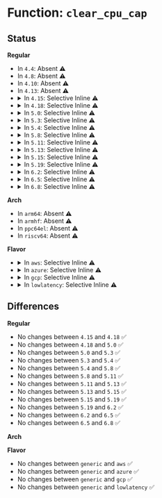 # Function: <code>clear_cpu_cap</code>

## Status
<b>Regular</b>
<ul>
<li>
In <code>4.4</code>: Absent ⚠️
</li>
<li>
In <code>4.8</code>: Absent ⚠️
</li>
<li>
In <code>4.10</code>: Absent ⚠️
</li>
<li>
In <code>4.13</code>: Absent ⚠️
</li>
<li>
<details>
<summary>In <code>4.15</code>: Selective Inline ⚠️</summary>

```c
void clear_cpu_cap(struct cpuinfo_x86 *c, unsigned int feature);
```

**Collision:** Unique Global

**Inline:** Selective

**Transformation:** False

**Instances:**

```
In arch/x86/kernel/cpu/cpuid-deps.c (ffffffff810421c2)
Location: arch/x86/kernel/cpu/cpuid-deps.c:113
Inline: True
Inline callers:
  - arch/x86/kernel/cpu/cpuid-deps.c:do_clear_cpu_cap
  - arch/x86/kernel/cpu/cpuid-deps.c:do_clear_cpu_cap
Direct callers:
  - arch/x86/kernel/alternative.c:alternatives_enable_smp
  - arch/x86/kernel/alternative.c:alternatives_enable_smp
  - arch/x86/kernel/cpu/common.c:filter_cpuid_features
  - arch/x86/kernel/cpu/rdrand.c:x86_init_rdrand
  - arch/x86/kernel/cpu/intel.c:init_intel
  - arch/x86/kernel/cpu/intel.c:init_intel
  - arch/x86/kernel/cpu/intel.c:init_intel
  - arch/x86/kernel/cpu/intel.c:init_intel
  - arch/x86/kernel/cpu/intel.c:init_intel
  - arch/x86/kernel/cpu/intel.c:early_init_intel
  - arch/x86/kernel/cpu/intel.c:early_init_intel
  - arch/x86/kernel/cpu/amd.c:init_amd
  - arch/x86/kernel/cpu/amd.c:init_amd
  - arch/x86/kernel/cpu/amd.c:init_amd
  - arch/x86/kernel/cpu/amd.c:early_init_amd
```
**Symbols:**

```
ffffffff810421f0-ffffffff81042200: clear_cpu_cap (STB_GLOBAL)
```
</details>
</li>
<li>
<details>
<summary>In <code>4.18</code>: Selective Inline ⚠️</summary>

```c
void clear_cpu_cap(struct cpuinfo_x86 *c, unsigned int feature);
```

**Collision:** Unique Global

**Inline:** Selective

**Transformation:** False

**Instances:**

```
In arch/x86/kernel/cpu/cpuid-deps.c (ffffffff810440a2)
Location: arch/x86/kernel/cpu/cpuid-deps.c:113
Inline: True
Inline callers:
  - arch/x86/kernel/cpu/cpuid-deps.c:do_clear_cpu_cap
  - arch/x86/kernel/cpu/cpuid-deps.c:do_clear_cpu_cap
Direct callers:
  - arch/x86/kernel/alternative.c:alternatives_enable_smp
  - arch/x86/kernel/alternative.c:alternatives_enable_smp
  - arch/x86/kernel/cpu/common.c:get_cpu_cap
  - arch/x86/kernel/cpu/common.c:filter_cpuid_features
  - arch/x86/kernel/cpu/rdrand.c:x86_init_rdrand
  - arch/x86/kernel/cpu/intel.c:init_intel
  - arch/x86/kernel/cpu/intel.c:init_intel
  - arch/x86/kernel/cpu/intel.c:init_intel
  - arch/x86/kernel/cpu/intel.c:init_intel
  - arch/x86/kernel/cpu/intel.c:init_intel
  - arch/x86/kernel/cpu/intel.c:early_init_intel
  - arch/x86/kernel/cpu/intel.c:early_init_intel
  - arch/x86/kernel/cpu/amd.c:init_amd
  - arch/x86/kernel/cpu/amd.c:init_amd
  - arch/x86/kernel/cpu/amd.c:init_amd
  - arch/x86/kernel/cpu/amd.c:early_init_amd
  - arch/x86/kernel/cpu/amd.c:early_init_amd
```
**Symbols:**

```
ffffffff810440d0-ffffffff810440e0: clear_cpu_cap (STB_GLOBAL)
```
</details>
</li>
<li>
<details>
<summary>In <code>5.0</code>: Selective Inline ⚠️</summary>

```c
void clear_cpu_cap(struct cpuinfo_x86 *c, unsigned int feature);
```

**Collision:** Unique Global

**Inline:** Selective

**Transformation:** False

**Instances:**

```
In arch/x86/kernel/cpu/cpuid-deps.c (ffffffff81045aa2)
Location: arch/x86/kernel/cpu/cpuid-deps.c:113
Inline: True
Inline callers:
  - arch/x86/kernel/cpu/cpuid-deps.c:do_clear_cpu_cap
  - arch/x86/kernel/cpu/cpuid-deps.c:do_clear_cpu_cap
Direct callers:
  - arch/x86/kernel/alternative.c:alternatives_enable_smp
  - arch/x86/kernel/alternative.c:alternatives_enable_smp
  - arch/x86/kernel/cpu/common.c:get_cpu_cap
  - arch/x86/kernel/cpu/common.c:filter_cpuid_features
  - arch/x86/kernel/cpu/rdrand.c:x86_init_rdrand
  - arch/x86/kernel/cpu/intel.c:init_intel
  - arch/x86/kernel/cpu/intel.c:init_intel
  - arch/x86/kernel/cpu/intel.c:init_intel
  - arch/x86/kernel/cpu/intel.c:init_intel
  - arch/x86/kernel/cpu/intel.c:init_intel
  - arch/x86/kernel/cpu/intel.c:init_intel
  - arch/x86/kernel/cpu/intel.c:early_init_intel
  - arch/x86/kernel/cpu/intel.c:early_init_intel
  - arch/x86/kernel/cpu/amd.c:init_amd
  - arch/x86/kernel/cpu/amd.c:init_amd
  - arch/x86/kernel/cpu/amd.c:init_amd
  - arch/x86/kernel/cpu/amd.c:early_init_amd
  - arch/x86/kernel/cpu/amd.c:early_init_amd
  - arch/x86/kernel/cpu/hygon.c:init_hygon
```
**Symbols:**

```
ffffffff81045ad0-ffffffff81045ae0: clear_cpu_cap (STB_GLOBAL)
```
</details>
</li>
<li>
<details>
<summary>In <code>5.3</code>: Selective Inline ⚠️</summary>

```c
void clear_cpu_cap(struct cpuinfo_x86 *c, unsigned int feature);
```

**Collision:** Unique Global

**Inline:** Selective

**Transformation:** False

**Instances:**

```
In arch/x86/kernel/cpu/cpuid-deps.c (ffffffff810482bf)
Location: arch/x86/kernel/cpu/cpuid-deps.c:122
Inline: True
Inline callers:
  - arch/x86/kernel/cpu/cpuid-deps.c:do_clear_cpu_cap
  - arch/x86/kernel/cpu/cpuid-deps.c:do_clear_cpu_cap
Direct callers:
  - arch/x86/kernel/alternative.c:alternatives_enable_smp
  - arch/x86/kernel/alternative.c:alternatives_enable_smp
  - arch/x86/kernel/cpu/common.c:get_cpu_cap
  - arch/x86/kernel/cpu/common.c:filter_cpuid_features
  - arch/x86/kernel/cpu/rdrand.c:x86_init_rdrand
  - arch/x86/kernel/cpu/intel.c:init_intel
  - arch/x86/kernel/cpu/intel.c:init_intel
  - arch/x86/kernel/cpu/intel.c:init_intel
  - arch/x86/kernel/cpu/intel.c:init_intel
  - arch/x86/kernel/cpu/intel.c:init_intel
  - arch/x86/kernel/cpu/intel.c:init_intel
  - arch/x86/kernel/cpu/intel.c:early_init_intel
  - arch/x86/kernel/cpu/intel.c:early_init_intel
  - arch/x86/kernel/cpu/amd.c:init_amd
  - arch/x86/kernel/cpu/amd.c:init_amd
  - arch/x86/kernel/cpu/amd.c:init_amd
  - arch/x86/kernel/cpu/amd.c:early_init_amd
  - arch/x86/kernel/cpu/amd.c:early_init_amd
  - arch/x86/kernel/cpu/hygon.c:init_hygon
```
**Symbols:**

```
ffffffff810482e0-ffffffff810482f0: clear_cpu_cap (STB_GLOBAL)
```
</details>
</li>
<li>
<details>
<summary>In <code>5.4</code>: Selective Inline ⚠️</summary>

```c
void clear_cpu_cap(struct cpuinfo_x86 *c, unsigned int feature);
```

**Collision:** Unique Global

**Inline:** Selective

**Transformation:** False

**Instances:**

```
In arch/x86/kernel/cpu/cpuid-deps.c (ffffffff81048b6f)
Location: arch/x86/kernel/cpu/cpuid-deps.c:123
Inline: True
Inline callers:
  - arch/x86/kernel/cpu/cpuid-deps.c:do_clear_cpu_cap
  - arch/x86/kernel/cpu/cpuid-deps.c:do_clear_cpu_cap
Direct callers:
  - arch/x86/kernel/alternative.c:alternatives_enable_smp
  - arch/x86/kernel/alternative.c:alternatives_enable_smp
  - arch/x86/kernel/cpu/common.c:get_cpu_cap
  - arch/x86/kernel/cpu/common.c:filter_cpuid_features
  - arch/x86/kernel/cpu/rdrand.c:x86_init_rdrand
  - arch/x86/kernel/cpu/intel.c:init_intel
  - arch/x86/kernel/cpu/intel.c:init_intel
  - arch/x86/kernel/cpu/intel.c:init_intel
  - arch/x86/kernel/cpu/intel.c:init_intel
  - arch/x86/kernel/cpu/intel.c:init_intel
  - arch/x86/kernel/cpu/intel.c:init_intel
  - arch/x86/kernel/cpu/intel.c:early_init_intel
  - arch/x86/kernel/cpu/intel.c:early_init_intel
  - arch/x86/kernel/cpu/amd.c:init_amd
  - arch/x86/kernel/cpu/amd.c:init_amd
  - arch/x86/kernel/cpu/amd.c:init_amd
  - arch/x86/kernel/cpu/hygon.c:init_hygon
```
**Symbols:**

```
ffffffff81048ba0-ffffffff81048bb0: clear_cpu_cap (STB_GLOBAL)
```
</details>
</li>
<li>
<details>
<summary>In <code>5.8</code>: Selective Inline ⚠️</summary>

```c
void clear_cpu_cap(struct cpuinfo_x86 *c, unsigned int feature);
```

**Collision:** Unique Global

**Inline:** Selective

**Transformation:** False

**Instances:**

```
In arch/x86/kernel/cpu/cpuid-deps.c (ffffffff8104cc96)
Location: arch/x86/kernel/cpu/cpuid-deps.c:123
Inline: True
Inline callers:
  - arch/x86/kernel/cpu/cpuid-deps.c:do_clear_cpu_cap
  - arch/x86/kernel/cpu/cpuid-deps.c:do_clear_cpu_cap
Direct callers:
  - arch/x86/kernel/alternative.c:alternatives_enable_smp
  - arch/x86/kernel/alternative.c:alternatives_enable_smp
  - arch/x86/kernel/cpu/common.c:init_speculation_control
  - arch/x86/kernel/cpu/common.c:filter_cpuid_features
  - arch/x86/kernel/cpu/rdrand.c:x86_init_rdrand
  - arch/x86/kernel/cpu/feat_ctl.c:init_ia32_feat_ctl
  - arch/x86/kernel/cpu/intel.c:early_init_intel
  - arch/x86/kernel/cpu/intel.c:early_init_intel
  - arch/x86/kernel/cpu/amd.c:init_amd
  - arch/x86/kernel/cpu/amd.c:init_amd
  - arch/x86/kernel/cpu/amd.c:init_amd_k8
  - arch/x86/kernel/cpu/amd.c:amd_detect_ppin
  - arch/x86/kernel/cpu/hygon.c:init_hygon
```
**Symbols:**

```
ffffffff8104ccc0-ffffffff8104ccd0: clear_cpu_cap (STB_GLOBAL)
```
</details>
</li>
<li>
<details>
<summary>In <code>5.11</code>: Selective Inline ⚠️</summary>

```c
void clear_cpu_cap(struct cpuinfo_x86 *c, unsigned int feature);
```

**Collision:** Unique Global

**Inline:** Selective

**Transformation:** False

**Instances:**

```
In arch/x86/kernel/cpu/cpuid-deps.c (ffffffff8104c0f6)
Location: arch/x86/kernel/cpu/cpuid-deps.c:126
Inline: True
Inline callers:
  - arch/x86/kernel/cpu/cpuid-deps.c:do_clear_cpu_cap
  - arch/x86/kernel/cpu/cpuid-deps.c:do_clear_cpu_cap
Direct callers:
  - arch/x86/events/intel/lbr.c:intel_pmu_arch_lbr_init
  - arch/x86/kernel/alternative.c:alternatives_enable_smp
  - arch/x86/kernel/alternative.c:alternatives_enable_smp
  - arch/x86/kernel/cpu/common.c:init_speculation_control
  - arch/x86/kernel/cpu/common.c:filter_cpuid_features
  - arch/x86/kernel/cpu/rdrand.c:x86_init_rdrand
  - arch/x86/kernel/cpu/feat_ctl.c:init_ia32_feat_ctl
  - arch/x86/kernel/cpu/feat_ctl.c:init_ia32_feat_ctl
  - arch/x86/kernel/cpu/intel.c:early_init_intel
  - arch/x86/kernel/cpu/intel.c:early_init_intel
  - arch/x86/kernel/cpu/amd.c:init_amd
  - arch/x86/kernel/cpu/amd.c:init_amd
  - arch/x86/kernel/cpu/amd.c:init_amd_k8
  - arch/x86/kernel/cpu/amd.c:amd_detect_ppin
  - arch/x86/kernel/cpu/hygon.c:init_hygon
```
**Symbols:**

```
ffffffff8104c120-ffffffff8104c130: clear_cpu_cap (STB_GLOBAL)
```
</details>
</li>
<li>
<details>
<summary>In <code>5.13</code>: Selective Inline ⚠️</summary>

```c
void clear_cpu_cap(struct cpuinfo_x86 *c, unsigned int feature);
```

**Collision:** Unique Global

**Inline:** Selective

**Transformation:** False

**Instances:**

```
In arch/x86/kernel/cpu/cpuid-deps.c (ffffffff8104dc36)
Location: arch/x86/kernel/cpu/cpuid-deps.c:129
Inline: True
Inline callers:
  - arch/x86/kernel/cpu/cpuid-deps.c:do_clear_cpu_cap
  - arch/x86/kernel/cpu/cpuid-deps.c:do_clear_cpu_cap
Direct callers:
  - arch/x86/events/intel/lbr.c:intel_pmu_arch_lbr_init
  - arch/x86/kernel/alternative.c:alternatives_enable_smp
  - arch/x86/kernel/alternative.c:alternatives_enable_smp
  - arch/x86/kernel/cpu/common.c:get_cpu_cap
  - arch/x86/kernel/cpu/common.c:filter_cpuid_features
  - arch/x86/kernel/cpu/rdrand.c:x86_init_rdrand
  - arch/x86/kernel/cpu/feat_ctl.c:init_ia32_feat_ctl
  - arch/x86/kernel/cpu/feat_ctl.c:init_ia32_feat_ctl
  - arch/x86/kernel/cpu/feat_ctl.c:init_ia32_feat_ctl
  - arch/x86/kernel/cpu/feat_ctl.c:init_ia32_feat_ctl
  - arch/x86/kernel/cpu/feat_ctl.c:init_ia32_feat_ctl
  - arch/x86/kernel/cpu/feat_ctl.c:init_ia32_feat_ctl
  - arch/x86/kernel/cpu/intel.c:early_init_intel
  - arch/x86/kernel/cpu/intel.c:early_init_intel
  - arch/x86/kernel/cpu/amd.c:init_amd
  - arch/x86/kernel/cpu/amd.c:init_amd
  - arch/x86/kernel/cpu/amd.c:init_amd
  - arch/x86/kernel/cpu/amd.c:init_amd_k8
  - arch/x86/kernel/cpu/hygon.c:init_hygon
```
**Symbols:**

```
ffffffff8104dc60-ffffffff8104dc70: clear_cpu_cap (STB_GLOBAL)
```
</details>
</li>
<li>
<details>
<summary>In <code>5.15</code>: Selective Inline ⚠️</summary>

```c
void clear_cpu_cap(struct cpuinfo_x86 *c, unsigned int feature);
```

**Collision:** Unique Global

**Inline:** Selective

**Transformation:** False

**Instances:**

```
In arch/x86/kernel/cpu/cpuid-deps.c (ffffffff81055406)
Location: arch/x86/kernel/cpu/cpuid-deps.c:129
Inline: True
Inline callers:
  - arch/x86/kernel/cpu/cpuid-deps.c:do_clear_cpu_cap
  - arch/x86/kernel/cpu/cpuid-deps.c:do_clear_cpu_cap
Direct callers:
  - arch/x86/events/intel/lbr.c:intel_pmu_arch_lbr_init
  - arch/x86/kernel/alternative.c:alternatives_enable_smp
  - arch/x86/kernel/alternative.c:alternatives_enable_smp
  - arch/x86/kernel/cpu/common.c:get_cpu_cap
  - arch/x86/kernel/cpu/common.c:filter_cpuid_features
  - arch/x86/kernel/cpu/rdrand.c:x86_init_rdrand
  - arch/x86/kernel/cpu/feat_ctl.c:init_ia32_feat_ctl
  - arch/x86/kernel/cpu/feat_ctl.c:init_ia32_feat_ctl
  - arch/x86/kernel/cpu/feat_ctl.c:init_ia32_feat_ctl
  - arch/x86/kernel/cpu/feat_ctl.c:init_ia32_feat_ctl
  - arch/x86/kernel/cpu/feat_ctl.c:init_ia32_feat_ctl
  - arch/x86/kernel/cpu/intel.c:early_init_intel
  - arch/x86/kernel/cpu/intel.c:early_init_intel
  - arch/x86/kernel/cpu/amd.c:init_amd
  - arch/x86/kernel/cpu/amd.c:init_amd
  - arch/x86/kernel/cpu/amd.c:init_amd
  - arch/x86/kernel/cpu/amd.c:init_amd_k8
  - arch/x86/kernel/cpu/hygon.c:init_hygon
```
**Symbols:**

```
ffffffff81055430-ffffffff81055440: clear_cpu_cap (STB_GLOBAL)
```
</details>
</li>
<li>
<details>
<summary>In <code>5.19</code>: Selective Inline ⚠️</summary>

```c
void clear_cpu_cap(struct cpuinfo_x86 *c, unsigned int feature);
```

**Collision:** Unique Global

**Inline:** Selective

**Transformation:** False

**Instances:**

```
In arch/x86/kernel/cpu/cpuid-deps.c (ffffffff81061349)
Location: arch/x86/kernel/cpu/cpuid-deps.c:132
Inline: True
Inline callers:
  - arch/x86/kernel/cpu/cpuid-deps.c:do_clear_cpu_cap
  - arch/x86/kernel/cpu/cpuid-deps.c:do_clear_cpu_cap
Direct callers:
  - arch/x86/events/intel/lbr.c:intel_pmu_arch_lbr_init
  - arch/x86/kernel/alternative.c:alternatives_enable_smp
  - arch/x86/kernel/alternative.c:alternatives_enable_smp
  - arch/x86/kernel/cpu/common.c:init_speculation_control
  - arch/x86/kernel/cpu/common.c:filter_cpuid_features
  - arch/x86/kernel/cpu/common.c:ppin_init
  - arch/x86/kernel/cpu/rdrand.c:x86_init_rdrand
  - arch/x86/kernel/cpu/feat_ctl.c:init_ia32_feat_ctl
  - arch/x86/kernel/cpu/feat_ctl.c:init_ia32_feat_ctl
  - arch/x86/kernel/cpu/feat_ctl.c:init_ia32_feat_ctl
  - arch/x86/kernel/cpu/feat_ctl.c:init_ia32_feat_ctl
  - arch/x86/kernel/cpu/feat_ctl.c:init_ia32_feat_ctl
  - arch/x86/kernel/cpu/feat_ctl.c:init_ia32_feat_ctl
  - arch/x86/kernel/cpu/intel.c:early_init_intel
  - arch/x86/kernel/cpu/intel.c:early_init_intel
  - arch/x86/kernel/cpu/amd.c:init_amd
  - arch/x86/kernel/cpu/amd.c:init_amd
  - arch/x86/kernel/cpu/amd.c:init_amd_k8
  - arch/x86/kernel/cpu/hygon.c:init_hygon
```
**Symbols:**

```
ffffffff81061370-ffffffff81061388: clear_cpu_cap (STB_GLOBAL)
```
</details>
</li>
<li>
<details>
<summary>In <code>6.2</code>: Selective Inline ⚠️</summary>

```c
void clear_cpu_cap(struct cpuinfo_x86 *c, unsigned int feature);
```

**Collision:** Unique Global

**Inline:** Selective

**Transformation:** False

**Instances:**

```
In arch/x86/kernel/cpu/cpuid-deps.c (ffffffff8106fcd9)
Location: arch/x86/kernel/cpu/cpuid-deps.c:133
Inline: True
Inline callers:
  - arch/x86/kernel/cpu/cpuid-deps.c:do_clear_cpu_cap
  - arch/x86/kernel/cpu/cpuid-deps.c:do_clear_cpu_cap
Direct callers:
  - arch/x86/kernel/alternative.c:alternatives_enable_smp
  - arch/x86/kernel/alternative.c:alternatives_enable_smp
  - arch/x86/kernel/cpu/common.c:init_speculation_control
  - arch/x86/kernel/cpu/common.c:filter_cpuid_features
  - arch/x86/kernel/cpu/common.c:ppin_init
  - arch/x86/kernel/cpu/rdrand.c:x86_init_rdrand
  - arch/x86/kernel/cpu/rdrand.c:x86_init_rdrand
  - arch/x86/kernel/cpu/feat_ctl.c:init_ia32_feat_ctl
  - arch/x86/kernel/cpu/feat_ctl.c:init_ia32_feat_ctl
  - arch/x86/kernel/cpu/feat_ctl.c:init_ia32_feat_ctl
  - arch/x86/kernel/cpu/feat_ctl.c:init_ia32_feat_ctl
  - arch/x86/kernel/cpu/feat_ctl.c:init_ia32_feat_ctl
  - arch/x86/kernel/cpu/intel.c:early_init_intel
  - arch/x86/kernel/cpu/intel.c:early_init_intel
  - arch/x86/kernel/cpu/amd.c:init_amd
  - arch/x86/kernel/cpu/amd.c:init_amd
  - arch/x86/kernel/cpu/amd.c:init_amd_k8
  - arch/x86/kernel/cpu/hygon.c:init_hygon
```
**Symbols:**

```
ffffffff8106fd10-ffffffff8106fd28: clear_cpu_cap (STB_GLOBAL)
```
</details>
</li>
<li>
<details>
<summary>In <code>6.5</code>: Selective Inline ⚠️</summary>

```c
void clear_cpu_cap(struct cpuinfo_x86 *c, unsigned int feature);
```

**Collision:** Unique Global

**Inline:** Selective

**Transformation:** False

**Instances:**

```
In arch/x86/kernel/cpu/cpuid-deps.c (ffffffff810718e5)
Location: arch/x86/kernel/cpu/cpuid-deps.c:135
Inline: True
Inline callers:
  - arch/x86/kernel/cpu/cpuid-deps.c:do_clear_cpu_cap
  - arch/x86/kernel/cpu/cpuid-deps.c:do_clear_cpu_cap
Direct callers:
  - arch/x86/kernel/alternative.c:alternatives_enable_smp
  - arch/x86/kernel/alternative.c:alternatives_enable_smp
  - arch/x86/kernel/cpu/common.c:init_speculation_control
  - arch/x86/kernel/cpu/common.c:filter_cpuid_features
  - arch/x86/kernel/cpu/common.c:ppin_init
  - arch/x86/kernel/cpu/rdrand.c:x86_init_rdrand
  - arch/x86/kernel/cpu/rdrand.c:x86_init_rdrand
  - arch/x86/kernel/cpu/feat_ctl.c:init_ia32_feat_ctl
  - arch/x86/kernel/cpu/feat_ctl.c:init_ia32_feat_ctl
  - arch/x86/kernel/cpu/feat_ctl.c:init_ia32_feat_ctl
  - arch/x86/kernel/cpu/feat_ctl.c:init_ia32_feat_ctl
  - arch/x86/kernel/cpu/feat_ctl.c:init_ia32_feat_ctl
  - arch/x86/kernel/cpu/intel.c:early_init_intel
  - arch/x86/kernel/cpu/intel.c:early_init_intel
  - arch/x86/kernel/cpu/amd.c:init_amd
  - arch/x86/kernel/cpu/amd.c:init_amd
  - arch/x86/kernel/cpu/amd.c:init_spectral_chicken
  - arch/x86/kernel/cpu/amd.c:init_amd_k8
  - arch/x86/kernel/cpu/hygon.c:init_hygon
```
**Symbols:**

```
ffffffff81071920-ffffffff81071938: clear_cpu_cap (STB_GLOBAL)
```
</details>
</li>
<li>
<details>
<summary>In <code>6.8</code>: Selective Inline ⚠️</summary>

```c
void clear_cpu_cap(struct cpuinfo_x86 *c, unsigned int feature);
```

**Collision:** Unique Global

**Inline:** Selective

**Transformation:** False

**Instances:**

```
In arch/x86/kernel/cpu/cpuid-deps.c (ffffffff81079105)
Location: arch/x86/kernel/cpu/cpuid-deps.c:136
Inline: True
Inline callers:
  - arch/x86/kernel/cpu/cpuid-deps.c:do_clear_cpu_cap
  - arch/x86/kernel/cpu/cpuid-deps.c:do_clear_cpu_cap
Direct callers:
  - arch/x86/kernel/alternative.c:alternatives_enable_smp
  - arch/x86/kernel/alternative.c:alternatives_enable_smp
  - arch/x86/kernel/cpu/common.c:init_speculation_control
  - arch/x86/kernel/cpu/common.c:filter_cpuid_features
  - arch/x86/kernel/cpu/common.c:ppin_init
  - arch/x86/kernel/cpu/rdrand.c:x86_init_rdrand
  - arch/x86/kernel/cpu/rdrand.c:x86_init_rdrand
  - arch/x86/kernel/cpu/feat_ctl.c:init_ia32_feat_ctl
  - arch/x86/kernel/cpu/feat_ctl.c:init_ia32_feat_ctl
  - arch/x86/kernel/cpu/feat_ctl.c:init_ia32_feat_ctl
  - arch/x86/kernel/cpu/feat_ctl.c:init_ia32_feat_ctl
  - arch/x86/kernel/cpu/feat_ctl.c:init_ia32_feat_ctl
  - arch/x86/kernel/cpu/intel.c:early_init_intel
  - arch/x86/kernel/cpu/intel.c:early_init_intel
  - arch/x86/kernel/cpu/amd.c:init_amd
  - arch/x86/kernel/cpu/amd.c:init_amd
  - arch/x86/kernel/cpu/amd.c:init_amd
  - arch/x86/kernel/cpu/amd.c:init_amd
  - arch/x86/kernel/cpu/amd.c:init_amd
  - arch/x86/kernel/cpu/amd.c:init_amd
  - arch/x86/kernel/cpu/amd.c:init_amd_k8
  - arch/x86/kernel/cpu/hygon.c:init_hygon
  - arch/x86/kernel/cpu/hygon.c:init_hygon
  - arch/x86/kernel/cpu/hygon.c:init_hygon
```
**Symbols:**

```
ffffffff81079140-ffffffff81079158: clear_cpu_cap (STB_GLOBAL)
```
</details>
</li>
</ul>
<b>Arch</b>
<ul>
<li>
In <code>arm64</code>: Absent ⚠️
</li>
<li>
In <code>armhf</code>: Absent ⚠️
</li>
<li>
In <code>ppc64el</code>: Absent ⚠️
</li>
<li>
In <code>riscv64</code>: Absent ⚠️
</li>
</ul>
<b>Flavor</b>
<ul>
<li>
<details>
<summary>In <code>aws</code>: Selective Inline ⚠️</summary>

```c
void clear_cpu_cap(struct cpuinfo_x86 *c, unsigned int feature);
```

**Collision:** Unique Global

**Inline:** Selective

**Transformation:** False

**Instances:**

```
In arch/x86/kernel/cpu/cpuid-deps.c (ffffffff81048cdf)
Location: arch/x86/kernel/cpu/cpuid-deps.c:123
Inline: True
Inline callers:
  - arch/x86/kernel/cpu/cpuid-deps.c:do_clear_cpu_cap
  - arch/x86/kernel/cpu/cpuid-deps.c:do_clear_cpu_cap
Direct callers:
  - arch/x86/kernel/alternative.c:alternatives_enable_smp
  - arch/x86/kernel/alternative.c:alternatives_enable_smp
  - arch/x86/kernel/cpu/common.c:get_cpu_cap
  - arch/x86/kernel/cpu/common.c:filter_cpuid_features
  - arch/x86/kernel/cpu/rdrand.c:x86_init_rdrand
  - arch/x86/kernel/cpu/intel.c:init_intel
  - arch/x86/kernel/cpu/intel.c:init_intel
  - arch/x86/kernel/cpu/intel.c:init_intel
  - arch/x86/kernel/cpu/intel.c:init_intel
  - arch/x86/kernel/cpu/intel.c:init_intel
  - arch/x86/kernel/cpu/intel.c:init_intel
  - arch/x86/kernel/cpu/intel.c:early_init_intel
  - arch/x86/kernel/cpu/intel.c:early_init_intel
  - arch/x86/kernel/cpu/amd.c:init_amd
  - arch/x86/kernel/cpu/amd.c:init_amd
  - arch/x86/kernel/cpu/amd.c:init_amd
  - arch/x86/kernel/cpu/hygon.c:init_hygon
```
**Symbols:**

```
ffffffff81048d10-ffffffff81048d20: clear_cpu_cap (STB_GLOBAL)
```
</details>
</li>
<li>
<details>
<summary>In <code>azure</code>: Selective Inline ⚠️</summary>

```c
void clear_cpu_cap(struct cpuinfo_x86 *c, unsigned int feature);
```

**Collision:** Unique Global

**Inline:** Selective

**Transformation:** False

**Instances:**

```
In arch/x86/kernel/cpu/cpuid-deps.c (ffffffff8103806f)
Location: arch/x86/kernel/cpu/cpuid-deps.c:123
Inline: True
Inline callers:
  - arch/x86/kernel/cpu/cpuid-deps.c:do_clear_cpu_cap
  - arch/x86/kernel/cpu/cpuid-deps.c:do_clear_cpu_cap
Direct callers:
  - arch/x86/kernel/alternative.c:alternatives_enable_smp
  - arch/x86/kernel/alternative.c:alternatives_enable_smp
  - arch/x86/kernel/cpu/common.c:get_cpu_cap
  - arch/x86/kernel/cpu/common.c:filter_cpuid_features
  - arch/x86/kernel/cpu/rdrand.c:x86_init_rdrand
  - arch/x86/kernel/cpu/intel.c:init_intel
  - arch/x86/kernel/cpu/intel.c:init_intel
  - arch/x86/kernel/cpu/intel.c:init_intel
  - arch/x86/kernel/cpu/intel.c:init_intel
  - arch/x86/kernel/cpu/intel.c:init_intel
  - arch/x86/kernel/cpu/intel.c:init_intel
  - arch/x86/kernel/cpu/intel.c:early_init_intel
  - arch/x86/kernel/cpu/intel.c:early_init_intel
  - arch/x86/kernel/cpu/amd.c:init_amd
  - arch/x86/kernel/cpu/amd.c:init_amd
  - arch/x86/kernel/cpu/amd.c:init_amd
  - arch/x86/kernel/cpu/hygon.c:init_hygon
```
**Symbols:**

```
ffffffff810380a0-ffffffff810380b0: clear_cpu_cap (STB_GLOBAL)
```
</details>
</li>
<li>
<details>
<summary>In <code>gcp</code>: Selective Inline ⚠️</summary>

```c
void clear_cpu_cap(struct cpuinfo_x86 *c, unsigned int feature);
```

**Collision:** Unique Global

**Inline:** Selective

**Transformation:** False

**Instances:**

```
In arch/x86/kernel/cpu/cpuid-deps.c (ffffffff81048b1f)
Location: arch/x86/kernel/cpu/cpuid-deps.c:123
Inline: True
Inline callers:
  - arch/x86/kernel/cpu/cpuid-deps.c:do_clear_cpu_cap
  - arch/x86/kernel/cpu/cpuid-deps.c:do_clear_cpu_cap
Direct callers:
  - arch/x86/kernel/alternative.c:alternatives_enable_smp
  - arch/x86/kernel/alternative.c:alternatives_enable_smp
  - arch/x86/kernel/cpu/common.c:get_cpu_cap
  - arch/x86/kernel/cpu/common.c:filter_cpuid_features
  - arch/x86/kernel/cpu/rdrand.c:x86_init_rdrand
  - arch/x86/kernel/cpu/intel.c:init_intel
  - arch/x86/kernel/cpu/intel.c:init_intel
  - arch/x86/kernel/cpu/intel.c:init_intel
  - arch/x86/kernel/cpu/intel.c:init_intel
  - arch/x86/kernel/cpu/intel.c:init_intel
  - arch/x86/kernel/cpu/intel.c:init_intel
  - arch/x86/kernel/cpu/intel.c:early_init_intel
  - arch/x86/kernel/cpu/intel.c:early_init_intel
  - arch/x86/kernel/cpu/amd.c:init_amd
  - arch/x86/kernel/cpu/amd.c:init_amd
  - arch/x86/kernel/cpu/amd.c:init_amd
  - arch/x86/kernel/cpu/hygon.c:init_hygon
```
**Symbols:**

```
ffffffff81048b50-ffffffff81048b60: clear_cpu_cap (STB_GLOBAL)
```
</details>
</li>
<li>
<details>
<summary>In <code>lowlatency</code>: Selective Inline ⚠️</summary>

```c
void clear_cpu_cap(struct cpuinfo_x86 *c, unsigned int feature);
```

**Collision:** Unique Global

**Inline:** Selective

**Transformation:** False

**Instances:**

```
In arch/x86/kernel/cpu/cpuid-deps.c (ffffffff81049f2f)
Location: arch/x86/kernel/cpu/cpuid-deps.c:123
Inline: True
Inline callers:
  - arch/x86/kernel/cpu/cpuid-deps.c:do_clear_cpu_cap
  - arch/x86/kernel/cpu/cpuid-deps.c:do_clear_cpu_cap
Direct callers:
  - arch/x86/kernel/alternative.c:alternatives_enable_smp
  - arch/x86/kernel/alternative.c:alternatives_enable_smp
  - arch/x86/kernel/cpu/common.c:get_cpu_cap
  - arch/x86/kernel/cpu/common.c:filter_cpuid_features
  - arch/x86/kernel/cpu/rdrand.c:x86_init_rdrand
  - arch/x86/kernel/cpu/intel.c:init_intel
  - arch/x86/kernel/cpu/intel.c:init_intel
  - arch/x86/kernel/cpu/intel.c:init_intel
  - arch/x86/kernel/cpu/intel.c:init_intel
  - arch/x86/kernel/cpu/intel.c:init_intel
  - arch/x86/kernel/cpu/intel.c:init_intel
  - arch/x86/kernel/cpu/intel.c:early_init_intel
  - arch/x86/kernel/cpu/intel.c:early_init_intel
  - arch/x86/kernel/cpu/amd.c:init_amd
  - arch/x86/kernel/cpu/amd.c:init_amd
  - arch/x86/kernel/cpu/amd.c:init_amd
  - arch/x86/kernel/cpu/hygon.c:init_hygon
```
**Symbols:**

```
ffffffff81049f60-ffffffff81049f70: clear_cpu_cap (STB_GLOBAL)
```
</details>
</li>
</ul>

## Differences
<b>Regular</b>
<ul>
<li>
No changes between <code>4.15</code> and <code>4.18</code> ✅
</li>
<li>
No changes between <code>4.18</code> and <code>5.0</code> ✅
</li>
<li>
No changes between <code>5.0</code> and <code>5.3</code> ✅
</li>
<li>
No changes between <code>5.3</code> and <code>5.4</code> ✅
</li>
<li>
No changes between <code>5.4</code> and <code>5.8</code> ✅
</li>
<li>
No changes between <code>5.8</code> and <code>5.11</code> ✅
</li>
<li>
No changes between <code>5.11</code> and <code>5.13</code> ✅
</li>
<li>
No changes between <code>5.13</code> and <code>5.15</code> ✅
</li>
<li>
No changes between <code>5.15</code> and <code>5.19</code> ✅
</li>
<li>
No changes between <code>5.19</code> and <code>6.2</code> ✅
</li>
<li>
No changes between <code>6.2</code> and <code>6.5</code> ✅
</li>
<li>
No changes between <code>6.5</code> and <code>6.8</code> ✅
</li>
</ul>
<b>Arch</b>
<ul>
</ul>
<b>Flavor</b>
<ul>
<li>
No changes between <code>generic</code> and <code>aws</code> ✅
</li>
<li>
No changes between <code>generic</code> and <code>azure</code> ✅
</li>
<li>
No changes between <code>generic</code> and <code>gcp</code> ✅
</li>
<li>
No changes between <code>generic</code> and <code>lowlatency</code> ✅
</li>
</ul>
